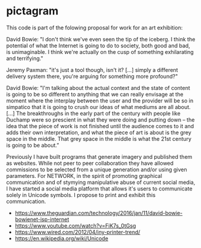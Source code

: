 # pictagram

This code is part of the folowing proposal for work for an art exhibition:

David Bowie: "I don't think we've even seen the tip of the iceberg. I think the potential of what the Internet is going to do to society, both good and bad, is unimaginable. I think we're actually on the cusp of something exhilarating and terrifying."

Jeremy Paxman: "it's just a tool though, isn't it? [...] simply a different delivery system there, you're arguing for something more profound?"

David Bowie: "I'm talking about the actual context and the state of content is going to be so different to anything that we can really envisage at the moment where the interplay between the user and the provider will be so in simpatico that it is going to crush our ideas of what
mediums are all about. [...] The breakthroughs in the early part of the century with people like Duchamp were so prescient in what they were doing and putting down – the idea that the piece of work is not finished until the audience comes to it and adds their own interpretation, and what the piece of art is about is the grey space in the middle. That grey space in the middle is what the 21st century is going to be about.”

Previously I have built programs that generate imagery and published them as websites. While not peer to peer collaboration they have allowed commissions to be selected from a unique generation and/or using given parameters.
For NETWORK, in the spirit of promoting graphical communication and of stymying manipulative abuse of current social media, I have started a social media platform that allows it's users to communicate solely in Unicode symbols. I propose to print and exhibit this communication.

- https://www.theguardian.com/technology/2016/jan/11/david-bowie-bowienet-isp-internet
- https://www.youtube.com/watch?v=FiK7s_0tGsg
- https://www.wired.com/2012/04/iny-printer-trend/
- https://en.wikipedia.org/wiki/Unicode
